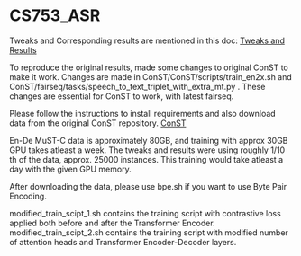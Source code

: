 # CS753_ASR

Tweaks and Corresponding results are mentioned in this doc: [Tweaks and Results](https://docs.google.com/document/d/1fcuTXIInNOBO4xkz0fIZ36wIWW10BGcI-DeCfYFVWPs/edit?usp=sharing)

To reproduce the original results, made some changes to original ConST to make it work. Changes are made in ConST/ConST/scripts/train_en2x.sh and ConST/fairseq/tasks/speech_to_text_triplet_with_extra_mt.py . These changes are essential for ConST to work, with latest fairseq.


Please follow the instructions to install requirements and also download data from the original ConST repository. [ConST](https://github.com/ReneeYe/ConST)

En-De MuST-C data is approximately 80GB, and training with approx 30GB GPU takes atleast a week.
The tweaks and results were using roughly 1/10 th of the data, approx. 25000 instances. This training would take atleast a day with the given GPU memory.

After downloading the data, please use bpe.sh if you want to use Byte Pair Encoding.

modified_train_scipt_1.sh contains the training script with contrastive loss applied both before and after the Transformer Encoder.
modified_train_scipt_2.sh contains the training script with modified number of attention heads and Transformer Encoder-Decoder layers.


